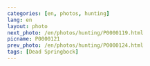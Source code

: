 ```yaml
---
categories: [en, photos, hunting]
lang: en
layout: photo
next_photo: /en/photos/hunting/P0000119.html
picname: P0000121
prev_photo: /en/photos/hunting/P0000124.html
tags: [Dead Springbock]
---
```

